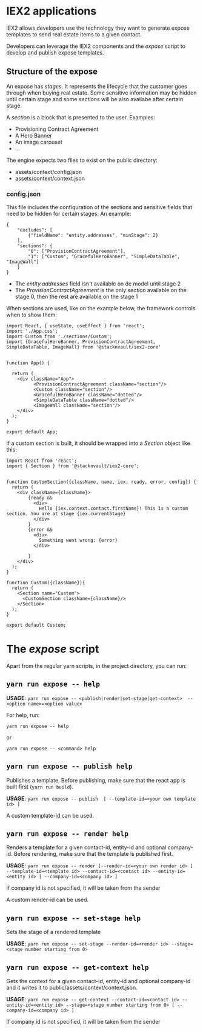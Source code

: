 # IEX2 applications

IEX2 allows developers use the technology they want to generate expose templates to send real estate items to a given contact.

Developers can leverage the IEX2 components and the *expose* script to develop and publish expose templates.

## Structure of the expose

An expose has *stages*. It represents the lifecycle that the customer goes through when buying real estate. Some sensitive information may be hidden until certain stage and some *sections* will be also availabe after certain stage.

A *section* is a block that is presented to the user. Examples:
- Provisioning Contract Agreement
- A Hero Banner
- An image carousel
- ...

The engine expects two files to exist on the public directory:
- assets/context/config.json
- assets/context/context.json
### config.json
This file includes the configuration of the sections and sensitive fields that need to be hidden for certain stages:
An example:
```
{
    "excludes": [
        {"fieldName": "entity.addresses", "minStage": 2}
    ],
    "sections": {
        "0": ["ProvisionContractAgreement"],
        "1": ["Custom", "GracefulHeroBanner", "SimpleDataTable", "ImageWall"]
    }
}
```

- The *entity.addresses* field isn't available on de model until stage 2
- The *ProvisionContractAgreement* is the only *section* available on the stage 0, then the rest are available on the stage 1

When sections are used, like on the example below,  the framework controls when to show them:
```
import React, { useState, useEffect } from 'react';
import './App.css';
import Custom from './sections/Custom';
import {GracefulHeroBanner, ProvisionContractAgreement, SimpleDataTable, ImageWall} from '@stacknvault/iex2-core'


function App() {
  
  return (
    <div className="App">
          <ProvisionContractAgreement className="section"/>
          <Custom className="section"/>
          <GracefulHeroBanner className="dotted"/>
          <SimpleDataTable className="dotted"/>
          <ImageWall className="section"/>
    </div>
  );
}

export default App;
```

If a custom section is built, it should be wrapped into a *Section* object like this:

```
import React from 'react';
import { Section } from '@stacknvault/iex2-core';


function CustomSection({className, name, iex, ready, error, config}) {
  return (
    <div className={className}>
        {ready && 
          <div>
            Hello {iex.context.contact.firstName}! This is a custom section. You are at stage {iex.currentStage}
          </div>
        }
        {error && 
          <div>
            Something went wrong: {error}
          </div>
          
        }
    </div>
  );
}

function Custom({className}){
  return (
    <Section name="Custom">
      <CustomSection className={className}/>
    </Section>
  );
}

export default Custom;

```

# The _expose_ script

Apart from the regular yarn scripts, in the project directory, you can run:

## `yarn run expose -- help`

__USAGE__:
`yarn run expose -- <publish|render|set-stage|get-context>  --<option name>=<option value>`

For help, run:

`yarn run expose -- help`

or

`yarn run expose -- <command> help`

## `yarn run expose -- publish help`

Publishes a template. Before publishing, make sure that the react app is built first (`yarn run build`).

__USAGE__:
`yarn run expose -- publish  [ --template-id=<your own template id> ]`

A custom template-id can be used.

## `yarn run expose -- render help`

Renders a template for a given contact-id, entity-id and optional company-id. Before rendering, make sure that the template is published first.

__USAGE__:
`yarn run expose -- render [--render-id=<your own render id> ] --template-id=<template id> --contact-id=<contact id> --entity-id=<entity id> [ --company-id=<company id> ]`

If company id is not specified, it will be taken from the sender

A custom render-id can be used.

## `yarn run expose -- set-stage help`

Sets the stage of a rendered template

__USAGE__:
`yarn run expose -- set-stage --render-id=<render id> --stage=<stage number starting from 0>`

## `yarn run expose -- get-context help`

Gets the context for a given contact-id, entity-id and optional company-id and it writes it to public/assets/context/context.json.

__USAGE__:
`yarn run expose -- get-context --contact-id=<contact id> --entity-id=<entity id> --stage=<stage number starting from 0> [ --company-id=<company id> ]`

If company id is not specified, it will be taken from the sender
